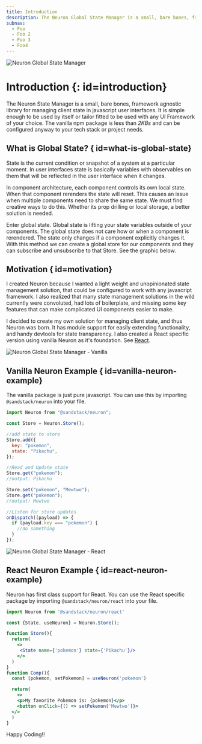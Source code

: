 ```yaml
---
title: Introduction
description: The Neuron Global State Manager is a small, bare bones, framework agnostic library for managing client state in javascript user interfaces.
subnav:
  - Foo
  - Foo 2
  - Foo 3
  - Foo4
---
```


![Neuron Global State Manager](https://sandstack.dev/readme-neuron.png "a title")

# Introduction {: id=introduction}

The Neuron State Manager is a small, bare bones, framework agnostic library for managing client state in javascript user interfaces. It is simple enough to be used by itself or tailor fitted to be used with any UI Framework of your choice. The vanilla npm package is less than _2KBs_ and can be configured anyway to your tech stack or project needs.

## What is Global State? { id=what-is-global-state}

State is the current condition or snapshot of a system at a particular moment. In user interfaces state is basically variables with observables on them that will be reflected in the user interface when it changes.

In component architecture, each component controls its own local state. When that component rerenders the state will reset. This causes an issue when multiple components need to share the same state. We must find creative ways to do this. Whether its prop drilling or local storage, a better solution is needed.

Enter global state. Global state is lifting your state variables outside of your components. The global state does not care how or when a component is rerendered. The state only changes if a component explicitly changes it. With this method we can create a global store for our components and they can subscribe and unsubscribe to that Store. See the graphic below.

## Motivation { id=motivation}

I created Neuron because I wanted a light weight and unopinionated state management solution, that could be configured to work with any javascript framework. I also realized that many state management solutions in the wild currently were convoluted, had lots of boilerplate, and missing some key features that can make complicated UI components easier to make.

I decided to create my own solution for managing client state, and thus Neuron was born. It has module support for easily extending functionality, and handy devtools for state transparency. I also created a React specific version using vanilla Neuron as it's foundation. See [React](/react/about).

![Neuron Global State Manager - Vanilla](https://sandstack.dev/neuron-vanilla-banner.png "a title")

## Vanilla Neuron Example { id=vanilla-neuron-example}

The vanilla package is just pure javascript. You can use this by importing `@sandstack/neuron` into your file.

```javascript
import Neuron from "@sandstack/neuron";

const Store = Neuron.Store();

//add state to store
Store.add({
  key: "pokemon",
  state: "Pikachu",
});

//Read and Update state
Store.get("pokemon");
//output: Pikachu

Store.set("pokemon", "Mewtwo");
Store.get("pokemon");
//output: Mewtwo

//Listen for store updates
onDispatch((payload) => {
  if (payload.key === "pokemon") {
    //do something
  }
});
```

![Neuron Global State Manager - React](https://sandstack.dev/neuron-react-banner.png "a title")

## React Neuron Example { id=react-neuron-example}

Neuron has first class support for React. You can use the React specific package by importing `@sandstack/neuron/react` into your file.

```jsx
import Neuron from '@sandstack/neuron/react'

const {State, useNeuron} = Neuron.Store();

function Store(){
  return(
    <>
     <State name={'pokemon'} state={'Pikachu'}/>
    </>
  )
}
function Comp(){
  const [pokemon, setPokemon] = useNeuron('pokemon')

  return(
    <>
    <p>My favorite Pokemon is: {pokemon}</p>
    <button onClick={() => setPokemon('Mewtwo')}>
  </>
  )
}
```

Happy Coding!!
